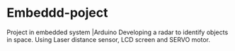 # Embeddd-poject
Project in embedded system |Arduino
Developing a radar to identify objects in space.
Using Laser distance sensor, LCD screen  and SERVO motor.

